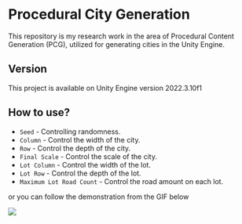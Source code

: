 # Procedural City Generation

This repository is my research work in the area of Procedural Content Generation (PCG), utilized for generating cities in the Unity Engine.

## Version

This project is available on Unity Engine version 2022.3.10f1

## How to use?

* `Seed` - Controlling randomness.
* `Column` - Control the width of the city.
* `Row` - Control the depth of the city.
* `Final Scale` - Control the scale of the city.
* `Lot Column` - Control the width of the lot.
* `Lot Row` - Control the depth of the lot.
* `Maximum Lot Road Count` - Control the road amount on each lot.

or you can follow the demonstration from the GIF below

<img src="/Content/PCG customization.gif?raw=true">
